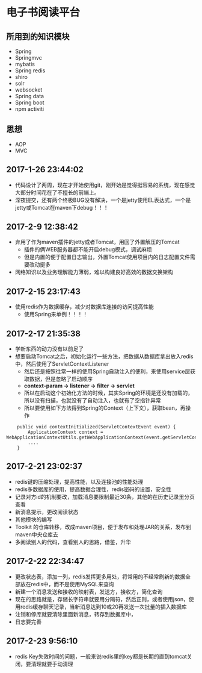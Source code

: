 # 电子书阅读平台

## 所用到的知识模块
- Spring
- Springmvc
- mybatis
- Spring redis 
- shiro
- solr
- websocket
- Spring data
- Spring boot
- npm activiti

## 思想
- AOP
- MVC

## 2017-1-26 23:44:02
- 代码设计了两周，现在才开始使用git，刚开始是觉得挺容易的系统，现在感觉大部分时间花在了不擅长的前端上。
- 深夜提交，还有两个终极BUG没有解决，一个是jetty使用EL表达式，一个是jetty或Tomcat在maven下debug！！！

## 2017-2-9 12:38:42
- 弃用了作为maven插件的jetty或者Tomcat，用回了外置解压的Tomcat
    - 插件的俩WEB服务器都不能开启debug模式，调试麻烦
    - 但是内置的便于配置日志输出，外置Tomcat使用项目内的日志配置文件需要改动挺多
- 网络知识以及业务理解能力薄弱，难以构建良好高效的数据交换架构

## 2017-2-15 23:17:43
- 使用redis作为数据缓存，减少对数据库连接的访问提高性能
	- 使用Spring来单例！！！！
	
## 2017-2-17 21:35:38
- 学新东西的动力没有以前足了
- 想要启动Tomcat之后，初始化运行一些方法，把数据从数据库拿出放入redis中，然后使用了ServletContextListener
    - 然后还是按照往常一样的使用Spring自动注入的便利，来使用service层获取数据，但是忽略了启动顺序
    - **context-param -> listener -> filter -> servlet**
    - 所以在启动这个初始化方法的时候，其实Spring的环境是还没有加载的，所以没有扫描，也就没有了自动注入，也就有了空指针异常
    - 所以要使用如下方法得到Spring的Context（上下文），获取bean，再操作
  
```
    public void contextInitialized(ServletContextEvent event) {  
        ApplicationContext context = WebApplicationContextUtils.getWebApplicationContext(event.getServletContext());
        ....
    }
```    

## 2017-2-21 23:02:37
- redis键的压缩处理，提高性能，以及连接池的性能处理
- redis多数据库的使用，提高数据合理性，redis密码的设置，安全性
- 记录对方id的机制要改，加载消息要限制最近30条，其他的在历史记录里分页查看
- 新消息提示，更改阅读状态
- 其他模块的编写
- Toolkit 的仓库转移，改成maven项目，便于发布和处理JAR的关系，发布到maven中央仓库去
- 多阅读别人的代码，查看别人的思路，借鉴，升华
  
## 2017-2-22 22:34:47
- 更改状态表，添加一列，redis发挥更多用处，将常用的不经常刷新的数据全部放在redis中，而不是使用MySQL来查询
- 新建一个消息发送和接收的映射表，发送方，接收方，简化查询
- 现在的思路就是，存储长字符串就要用分隔符，然后正则，或者使用json，使用redis缓存聊天记录，当新消息达到10或20再发送一次批量的插入数据库
- 注销和停库就要清除里面新消息，转存到数据库中，
- 日志要完善

## 2017-2-23 9:56:10
- redis Key失效时间的问题，一般来说redis里的key都是长期的直到tomcat关闭，要清理就要手动清理
          